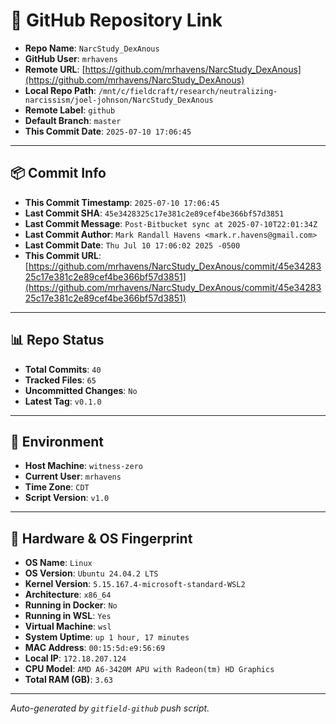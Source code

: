 # 🔗 GitHub Repository Link

- **Repo Name**: `NarcStudy_DexAnous`
- **GitHub User**: `mrhavens`
- **Remote URL**: [https://github.com/mrhavens/NarcStudy_DexAnous](https://github.com/mrhavens/NarcStudy_DexAnous)
- **Local Repo Path**: `/mnt/c/fieldcraft/research/neutralizing-narcissism/joel-johnson/NarcStudy_DexAnous`
- **Remote Label**: `github`
- **Default Branch**: `master`
- **This Commit Date**: `2025-07-10 17:06:45`

---

## 📦 Commit Info

- **This Commit Timestamp**: `2025-07-10 17:06:45`
- **Last Commit SHA**: `45e3428325c17e381c2e89cef4be366bf57d3851`
- **Last Commit Message**: `Post-Bitbucket sync at 2025-07-10T22:01:34Z`
- **Last Commit Author**: `Mark Randall Havens <mark.r.havens@gmail.com>`
- **Last Commit Date**: `Thu Jul 10 17:06:02 2025 -0500`
- **This Commit URL**: [https://github.com/mrhavens/NarcStudy_DexAnous/commit/45e3428325c17e381c2e89cef4be366bf57d3851](https://github.com/mrhavens/NarcStudy_DexAnous/commit/45e3428325c17e381c2e89cef4be366bf57d3851)

---

## 📊 Repo Status

- **Total Commits**: `40`
- **Tracked Files**: `65`
- **Uncommitted Changes**: `No`
- **Latest Tag**: `v0.1.0`

---

## 🧭 Environment

- **Host Machine**: `witness-zero`
- **Current User**: `mrhavens`
- **Time Zone**: `CDT`
- **Script Version**: `v1.0`

---

## 🧬 Hardware & OS Fingerprint

- **OS Name**: `Linux`
- **OS Version**: `Ubuntu 24.04.2 LTS`
- **Kernel Version**: `5.15.167.4-microsoft-standard-WSL2`
- **Architecture**: `x86_64`
- **Running in Docker**: `No`
- **Running in WSL**: `Yes`
- **Virtual Machine**: `wsl`
- **System Uptime**: `up 1 hour, 17 minutes`
- **MAC Address**: `00:15:5d:e9:56:69`
- **Local IP**: `172.18.207.124`
- **CPU Model**: `AMD A6-3420M APU with Radeon(tm) HD Graphics`
- **Total RAM (GB)**: `3.63`

---

_Auto-generated by `gitfield-github` push script._
